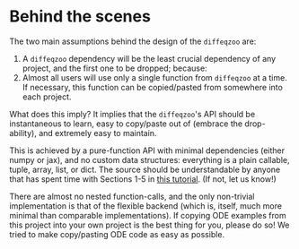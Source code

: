 # Behind the scenes

The two main assumptions behind the design of the `diffeqzoo` are:

1. A `diffeqzoo` dependency will be the least crucial dependency of any project, and the first one to be dropped; because:
2. Almost all users will use only a single function from `diffeqzoo` at a time. If necessary, this function can be copied/pasted from somewhere into each project.


What does this imply?
It implies that the `diffeqzoo`'s API should be instantaneous to learn,
easy to copy/paste out of (embrace the drop-ability), and extremely easy to maintain.

This is achieved by a pure-function API with minimal dependencies (either numpy or jax),
and no custom data structures: everything is a plain callable, tuple, array, list, or dict.
The source should be understandable by anyone that has spent time with Sections 1-5 in [this tutorial](https://docs.python.org/3/tutorial/). (If not, let us know!)

There are almost no nested function-calls, and the only non-trivial implementation is that of the flexible backend (which is, itself, much more minimal than comparable implementations).
If copying ODE examples from this project into your own project is the best thing for you,
please do so! We tried to make copy/pasting ODE code as easy as possible.
